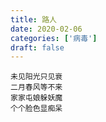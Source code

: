 ```yaml
---
title: 路人
date: 2020-02-06
categories: ['病毒']
draft: false
---
```


```
未见阳光只见衰
二月春风等不来
家家屯娘躲妖魔
个个脸色显痴呆
```
